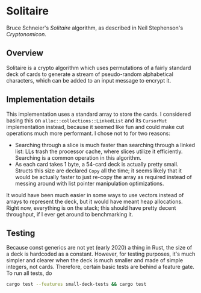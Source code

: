 # Solitaire

Bruce Schneier's _Solitaire_ algorithm, as described in Neil Stephenson's _Cryptonomicon_.

## Overview

Solitaire is a crypto algorithm which uses permutations of a fairly standard deck of cards to generate a stream of pseudo-random alphabetical characters, which can be added to an input message to encrypt it.

## Implementation details

This implementation uses a standard array to store the cards. I considered basing this on `alloc::collections::LinkedList` and its `CursorMut` implementation instead, because it seemed like fun and could make cut operations much more performant. I chose not to for two reasons:

- Searching through a slice is much faster than searching through a linked list: LLs trash the processor cache, where slices utilize it efficiently. Searching is a common operation in this algorithm.
- As each card takes 1 byte, a 54-card deck is actually pretty small. Structs this size are declared `Copy` all the time; it seems likely that it would be actually faster to just re-copy the array as required instead of messing around with list pointer manipulation optimizations.

It would have been much easier in some ways to use vectors instead of arrays to represent the deck, but it would have meant heap allocations. Right now, everything is on the stack; this should have pretty decent throughput, if I ever get around to benchmarking it.

## Testing

Because const generics are not yet (early 2020) a thing in Rust, the size of a deck is hardcoded as a constant. However, for testing purposes, it's much simpler and clearer when the deck is much smaller and made of simple integers, not cards. Therefore, certain basic
tests are behind a feature gate. To run all tests, do

```sh
cargo test --features small-deck-tests && cargo test
```
